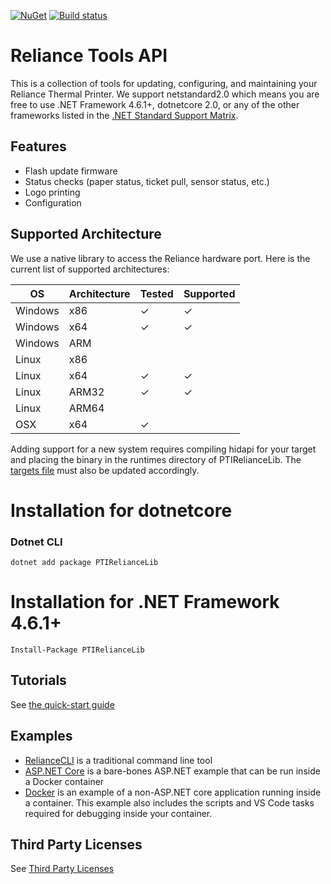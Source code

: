 [![NuGet](https://img.shields.io/nuget/v/PTIRelianceLib.svg?style=flat-square)](https://www.nuget.org/packages/PTIRelianceLib/)
[![Build status](https://ci.appveyor.com/api/projects/status/6s7woo3b9kp5khxw/branch/master?svg=true)](https://ci.appveyor.com/project/corytodd/pti-reliance-tools/branch/master)
# Reliance Tools API
This is a collection of tools for updating, configuring, and maintaining your Reliance Thermal Printer. We support netstandard2.0 which means you are free to use .NET Framework 4.6.1+, dotnetcore 2.0, or any of the other frameworks listed in the [.NET Standard Support Matrix](https://docs.microsoft.com/en-us/dotnet/standard/net-standard).

## Features
* Flash update firmware
* Status checks (paper status, ticket pull, sensor status, etc.)
* Logo printing
* Configuration

## Supported Architecture

We use a native library to access the Reliance hardware port. Here is the current list of supported architectures:

| OS | Architecture | Tested | Supported |
|----|--------------|--------|-----------|
| Windows | x86 | ✓ | ✓ |
| Windows | x64 | ✓| ✓ |
| Windows | ARM | | |
| Linux | x86 | | | 
| Linux | x64 | ✓ | ✓ |
| Linux | ARM32 | ✓ | ✓ |
| Linux | ARM64 | | |
| OSX | x64 | ✓ | |

Adding support for a new system requires compiling hidapi for your target and placing the binary in the runtimes directory of PTIRelianceLib. The [targets file](https://github.com/PyramidTechnologies/PTI.Reliance.Tools/blob/master/PTIRelianceLib/build/netstandard2.0/PTIRelianceLib.targets) must also be updated accordingly.

# Installation for dotnetcore

### Dotnet CLI

    dotnet add package PTIRelianceLib
	
# Installation for .NET Framework 4.6.1+

    Install-Package PTIRelianceLib

## Tutorials
See [the quick-start guide](http://developers.pyramidacceptors.com/PTI.Reliance.Tools/)

## Examples
- [RelianceCLI](RelianceCLI) is a traditional command line tool
- [ASP.NET Core](samples/reliance-asp-core-docker) is a bare-bones ASP.NET example that can be run inside a Docker container
- [Docker](samples/reliance--docker) is an example of a non-ASP.NET core application running inside a container. This example also includes the scripts and VS Code tasks required for debugging inside your container.
## Third Party Licenses
See [Third Party Licenses](third-party-license-readme.md)

